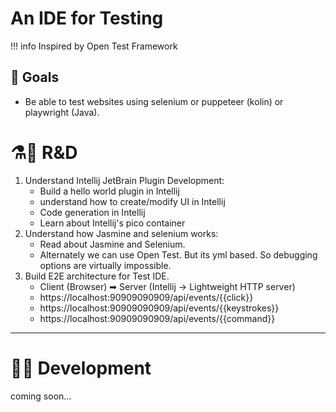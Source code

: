 # An IDE for Testing

!!! info
    Inspired by Open Test Framework

## 🎯 Goals
- Be able to test websites using selenium or puppeteer (kolin) or playwright (Java).

# ⚗🧪 R&D 
1. Understand Intellij JetBrain Plugin Development: 
    - Build a hello world plugin in Intellij
    - understand how to create/modify UI in Intellij
    - Code generation in Intellij
    - Learn about Intellij's pico container
2.  Understand how Jasmine and selenium works:
    - Read about Jasmine and Selenium.
    - Alternately we can use Open Test. But its yml based. So debugging options are virtually impossible.
3. Build E2E architecture for Test IDE.  
    - Client (Browser) ➡ Server (Intellij -> Lightweight HTTP server)
    - https://localhost:90909090909/api/events/{{click}}
    - https://localhost:90909090909/api/events/{{keystrokes}}
    - https://localhost:90909090909/api/events/{{command}}
    
----

# 👩‍💻 Development

coming soon...

